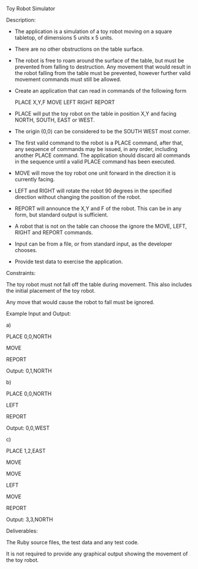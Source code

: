Toy Robot Simulator


Description:

- The application is a simulation of a toy robot moving on a square tabletop, of dimensions 5 units x 5 units.
- There are no other obstructions on the table surface.
- The robot is free to roam around the surface of the table, but must be prevented from falling to destruction. Any movement that would result in the robot falling from the table must be prevented, however further valid movement commands must still be allowed.
- Create an application that can read in commands of the following form 

    PLACE X,Y,F
    MOVE
    LEFT
    RIGHT
    REPORT
- PLACE will put the toy robot on the table in position X,Y and facing NORTH, SOUTH, EAST or WEST.
- The origin (0,0) can be considered to be the SOUTH WEST most corner.
- The first valid command to the robot is a PLACE command, after that, any sequence of commands may be issued, in any order, including another PLACE command. The application should discard all commands in the sequence until a valid PLACE command has been executed.
- MOVE will move the toy robot one unit forward in the direction it is currently facing.
- LEFT and RIGHT will rotate the robot 90 degrees in the specified direction without changing the position of the robot.
- REPORT will announce the X,Y and F of the robot. This can be in any form, but standard output is sufficient.
- A robot that is not on the table can choose the ignore the MOVE, LEFT, RIGHT and REPORT commands.
- Input can be from a file, or from standard input, as the developer chooses.
- Provide test data to exercise the application.


Constraints:

The toy robot must not fall off the table during movement. This also includes the initial placement of the toy robot.

Any move that would cause the robot to fall must be ignored.

Example Input and Output:

a)

PLACE 0,0,NORTH

MOVE

REPORT

Output: 0,1,NORTH

b)

PLACE 0,0,NORTH

LEFT

REPORT

Output: 0,0,WEST

c)

PLACE 1,2,EAST

MOVE

MOVE

LEFT

MOVE

REPORT

Output: 3,3,NORTH


Deliverables:

The Ruby source files, the test data and any test code.

It is not required to provide any graphical output showing the movement of the toy robot.